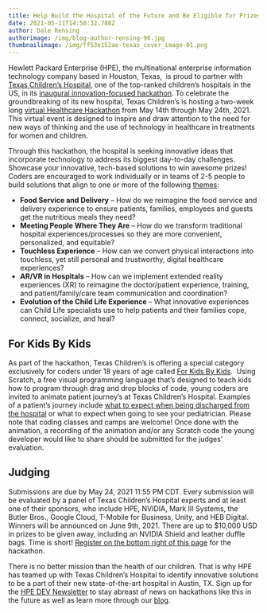 ```yaml
---
title: Help Build the Hospital of the Future and Be Eligible for Prizes!
date: 2021-05-11T14:58:32.788Z
author: Dale Rensing
authorimage: /img/blog-author-rensing-96.jpg
thumbnailimage: /img/ff53e152ae-texas_cover_image-01.png
---
```

Hewlett Packard Enterprise (HPE), the multinational enterprise information technology company based in Houston, Texas,  is proud to partner with [Texas Children’s Hospital](https://www.texaschildrens.org/departments/us-news-world-report), one of the top-ranked children’s hospitals in the US, in its [inaugural innovation-focused hackathon](https://www.hackerearth.com/challenges/hackathon/texas-childrens-hospital-healthcare-hackathon/). To celebrate the groundbreaking of its new hospital, Texas Children’s is hosting a two-week long [virtual Healthcare Hackathon](https://www.hackerearth.com/challenges/hackathon/texas-childrens-hospital-healthcare-hackathon/) from May 14th through May 24th, 2021. This virtual event is designed to inspire and draw attention to the need for new ways of thinking and the use of technology in healthcare in treatments for women and children.

Through this hackathon, the hospital is seeking innovative ideas that incorporate technology to address its biggest day-to-day challenges. Showcase your innovative, tech-based solutions to win awesome prizes! Coders are encouraged to work individually or in teams of 2-5 people to build solutions that align to one or more of the following [themes](https://www.hackerearth.com/challenges/hackathon/texas-childrens-hospital-healthcare-hackathon/):

* **Food Service and Delivery** – How do we reimagine the food service and delivery experience to ensure patients, families, employees and guests get the nutritious meals they need?
* **Meeting People Where They Are** – How do we transform traditional hospital experiences/processes so they are more convenient, personalized, and equitable?
* **Touchless Experience** – How can we convert physical interactions into touchless, yet still personal and trustworthy, digital healthcare experiences?
* **AR/VR in Hospitals** – How can we implement extended reality experiences (XR) to reimagine the doctor/patient experience, training, and patient/family/care team communication and coordination?
* **Evolution of the Child Life Experience** – What innovative experiences can Child Life specialists use to help patients and their families cope, connect, socialize, and heal? 

## **For Kids By Kids**

As part of the hackathon, Texas Children’s is offering a special category exclusively for coders under 18 years of age called [For Kids By Kids](https://www.hackerearth.com/challenges/hackathon/texas-childrens-hospital-healthcare-hackathon/custom-tab/for-kids-by-kids/#For%20Kids%20By%20Kids).  Using Scratch, a free visual programming language that’s designed to teach kids how to program through drag and drop blocks of code, young coders are invited to animate patient journey’s at Texas Children’s Hospital. Examples of a patient’s journey include [what to expect when being discharged from the hospital](https://s3-ap-southeast-1.amazonaws.com/he-public-data/discharge-pathw_081420187d3b3ef.pdf) or what to expect when going to see your pediatrician. Please note that coding classes and camps are welcome! Once done with the animation, a recording of the animation and/or any Scratch code the young developer would like to share should be submitted for the judges’ evaluation.

## **Judging**

Submissions are due by May 24, 2021 11:55 PM CDT. Every submission will be evaluated by a panel of Texas Children’s Hospital experts and at least one of their sponsors, who include HPE, NVIDIA, Mark III Systems, the Butler Bros., Google Cloud, T-Mobile for Business, Unity, and HEB Digital. Winners will be announced on June 9th, 2021. There are up to $10,000 USD in prizes to be given away, including an NVIDIA Shield and leather duffle bags. Time is short! [Register on the bottom right of this page](https://www.hackerearth.com/challenges/hackathon/texas-childrens-hospital-healthcare-hackathon/) for the hackathon.

There is no better mission than the health of our children. That is why HPE has teamed up with Texas Children’s Hospital to identify innovative solutions to be a part of their new state-of-the-art hospital in Austin, TX. Sign up for the [HPE DEV Newsletter](https://developer.hpe.com/newsletter-signup/) to stay abreast of news on hackathons like this in the future as well as learn more through our [blog](https://developer.hpe.com/blog/).